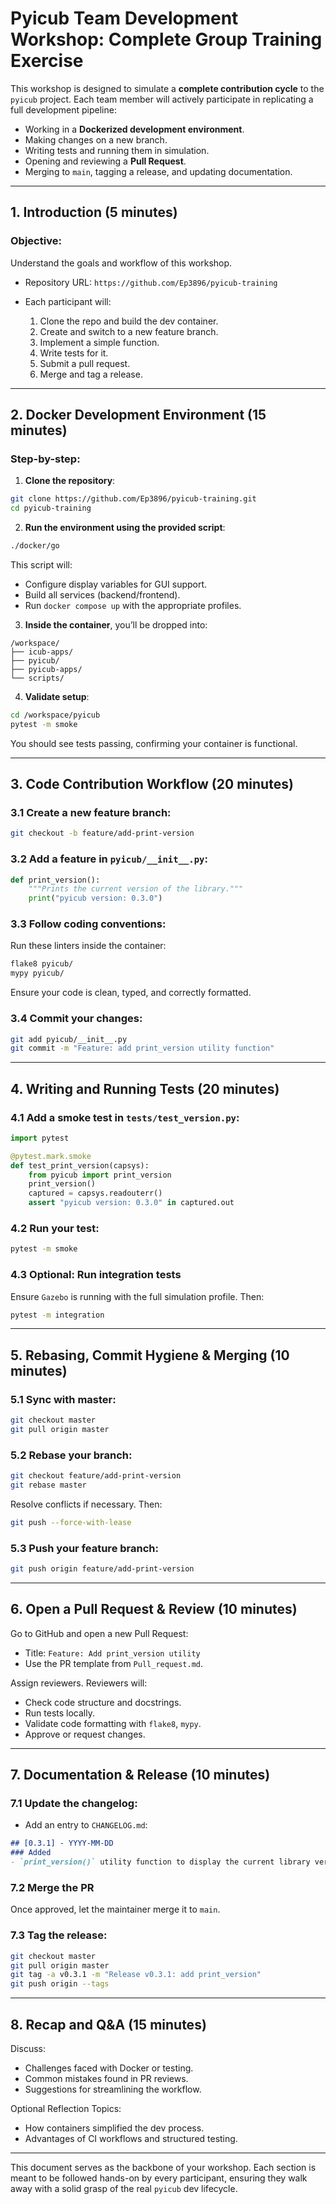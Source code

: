 # Pyicub Team Development Workshop: Complete Group Training Exercise

This workshop is designed to simulate a **complete contribution cycle** to the `pyicub` project. Each team member will actively participate in replicating a full development pipeline:

* Working in a **Dockerized development environment**.
* Making changes on a new branch.
* Writing tests and running them in simulation.
* Opening and reviewing a **Pull Request**.
* Merging to `main`, tagging a release, and updating documentation.

---

## 1. Introduction (5 minutes)

### Objective:

Understand the goals and workflow of this workshop.

* Repository URL: `https://github.com/Ep3896/pyicub-training`
* Each participant will:

  1. Clone the repo and build the dev container.
  2. Create and switch to a new feature branch.
  3. Implement a simple function.
  4. Write tests for it.
  5. Submit a pull request.
  6. Merge and tag a release.

---

## 2. Docker Development Environment (15 minutes)

### Step-by-step:

1. **Clone the repository**:

```bash
git clone https://github.com/Ep3896/pyicub-training.git
cd pyicub-training
```

2. **Run the environment using the provided script**:

```bash
./docker/go
```

This script will:

* Configure display variables for GUI support.
* Build all services (backend/frontend).
* Run `docker compose up` with the appropriate profiles.

3. **Inside the container**, you’ll be dropped into:

```
/workspace/
├── icub-apps/
├── pyicub/
├── pyicub-apps/
└── scripts/
```

4. **Validate setup**:

```bash
cd /workspace/pyicub
pytest -m smoke
```

You should see tests passing, confirming your container is functional.

---

## 3. Code Contribution Workflow (20 minutes)

### 3.1 Create a new feature branch:

```bash
git checkout -b feature/add-print-version
```

### 3.2 Add a feature in `pyicub/__init__.py`:

```python
def print_version():
    """Prints the current version of the library."""
    print("pyicub version: 0.3.0")
```

### 3.3 Follow coding conventions:

Run these linters inside the container:

```bash
flake8 pyicub/
mypy pyicub/
```

Ensure your code is clean, typed, and correctly formatted.

### 3.4 Commit your changes:

```bash
git add pyicub/__init__.py
git commit -m "Feature: add print_version utility function"
```

---

## 4. Writing and Running Tests (20 minutes)

### 4.1 Add a smoke test in `tests/test_version.py`:

```python
import pytest

@pytest.mark.smoke
def test_print_version(capsys):
    from pyicub import print_version
    print_version()
    captured = capsys.readouterr()
    assert "pyicub version: 0.3.0" in captured.out
```

### 4.2 Run your test:

```bash
pytest -m smoke
```

### 4.3 Optional: Run integration tests

Ensure `Gazebo` is running with the full simulation profile. Then:

```bash
pytest -m integration
```

---

## 5. Rebasing, Commit Hygiene & Merging (10 minutes)

### 5.1 Sync with master:

```bash
git checkout master
git pull origin master
```

### 5.2 Rebase your branch:

```bash
git checkout feature/add-print-version
git rebase master
```

Resolve conflicts if necessary. Then:

```bash
git push --force-with-lease
```

### 5.3 Push your feature branch:

```bash
git push origin feature/add-print-version
```

---

## 6. Open a Pull Request & Review (10 minutes)

Go to GitHub and open a new Pull Request:

* Title: `Feature: Add print_version utility`
* Use the PR template from `Pull_request.md`.

Assign reviewers. Reviewers will:

* Check code structure and docstrings.
* Run tests locally.
* Validate code formatting with `flake8`, `mypy`.
* Approve or request changes.

---

## 7. Documentation & Release (10 minutes)

### 7.1 Update the changelog:

* Add an entry to `CHANGELOG.md`:

```md
## [0.3.1] - YYYY-MM-DD
### Added
- `print_version()` utility function to display the current library version.
```

### 7.2 Merge the PR

Once approved, let the maintainer merge it to `main`.

### 7.3 Tag the release:

```bash
git checkout master
git pull origin master
git tag -a v0.3.1 -m "Release v0.3.1: add print_version"
git push origin --tags
```

---

## 8. Recap and Q\&A (15 minutes)

Discuss:

* Challenges faced with Docker or testing.
* Common mistakes found in PR reviews.
* Suggestions for streamlining the workflow.

Optional Reflection Topics:

* How containers simplified the dev process.
* Advantages of CI workflows and structured testing.

---

This document serves as the backbone of your workshop. Each section is meant to be followed hands-on by every participant, ensuring they walk away with a solid grasp of the real `pyicub` dev lifecycle.
